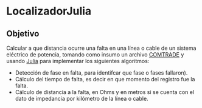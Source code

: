 # LocalizadorJulia
## Objetivo
Calcular a que distancia ocurre una falta en una línea o cable de un sistema eléctrico de potencia, tomando como insumo un archivo [COMTRADE](https://en.wikipedia.org/wiki/Comtrade) y usando [Julia](https://julialang.org/) para implementar los siguientes algoritmos: 
* Detección de fase en falta, para identifcar que fase o fases fallaron).
* Cálculo del tiempo de falta, es decir en que momento del registro fue la falta.
* Cálculo de distancia a la falta, en Ohms y en metros si se cuenta con el dato de impedancia por kilómetro de la línea o cable.
##